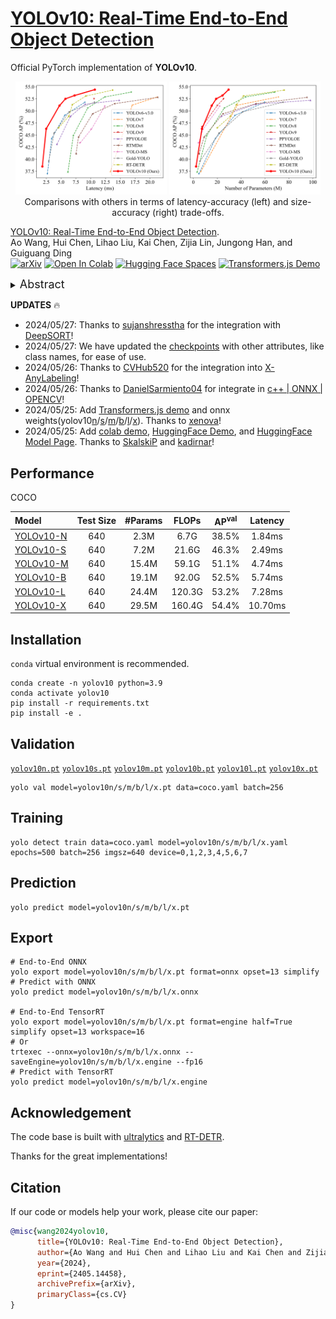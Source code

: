 # [YOLOv10: Real-Time End-to-End Object Detection](https://arxiv.org/abs/2405.14458)

Official PyTorch implementation of **YOLOv10**.

<p align="center">
  <img src="figures/latency.svg" width=48%>
  <img src="figures/params.svg" width=48%> <br>
  Comparisons with others in terms of latency-accuracy (left) and size-accuracy (right) trade-offs.
</p>

[YOLOv10: Real-Time End-to-End Object Detection](https://arxiv.org/abs/2405.14458).\
Ao Wang, Hui Chen, Lihao Liu, Kai Chen, Zijia Lin, Jungong Han, and Guiguang Ding\
[![arXiv](https://img.shields.io/badge/arXiv-2405.14458-b31b1b.svg)](https://arxiv.org/abs/2405.14458) <a href="https://colab.research.google.com/github/roboflow-ai/notebooks/blob/main/notebooks/train-yolov10-object-detection-on-custom-dataset.ipynb#scrollTo=SaKTSzSWnG7s"><img src="https://colab.research.google.com/assets/colab-badge.svg" alt="Open In Colab"></a> [![Hugging Face Spaces](https://img.shields.io/badge/%F0%9F%A4%97%20Hugging%20Face-Spaces-blue)](https://huggingface.co/spaces/kadirnar/Yolov10) [![Transformers.js Demo](https://img.shields.io/badge/%F0%9F%A4%97%20Hugging%20Face-Transformers.js-blue)](https://huggingface.co/spaces/Xenova/yolov10-web)

<details>
  <summary>
  <font size="+1">Abstract</font>
  </summary>
Over the past years, YOLOs have emerged as the predominant paradigm in the field of real-time object detection owing to their effective balance between computational cost and detection performance. Researchers have explored the architectural designs, optimization objectives, data augmentation strategies, and others for YOLOs, achieving notable progress. However, the reliance on the non-maximum suppression (NMS) for post-processing hampers the end-to-end deployment of YOLOs and adversely impacts the inference latency. Besides, the design of various components in YOLOs lacks the comprehensive and thorough inspection, resulting in noticeable computational redundancy and limiting the model's capability. It renders the suboptimal efficiency, along with considerable potential for performance improvements. In this work, we aim to further advance the performance-efficiency boundary of YOLOs from both the post-processing and the model architecture. To this end, we first present the consistent dual assignments for NMS-free training of YOLOs, which brings the competitive performance and low inference latency simultaneously. Moreover, we introduce the holistic efficiency-accuracy driven model design strategy for YOLOs. We comprehensively optimize various components of YOLOs from both the efficiency and accuracy perspectives, which greatly reduces the computational overhead and enhances the capability. The outcome of our effort is a new generation of YOLO series for real-time end-to-end object detection, dubbed YOLOv10. Extensive experiments show that YOLOv10 achieves the state-of-the-art performance and efficiency across various model scales. For example, our YOLOv10-S is 1.8$\times$ faster than RT-DETR-R18 under the similar AP on COCO, meanwhile enjoying 2.8$\times$ smaller number of parameters and FLOPs. Compared with YOLOv9-C, YOLOv10-B has 46\% less latency and 25\% fewer parameters for the same performance.
</details>

**UPDATES** 🔥

- 2024/05/27: Thanks to [sujanshresstha](sujanshresstha) for the integration with [DeepSORT](https://github.com/sujanshresstha/YOLOv10_DeepSORT.git)!
- 2024/05/27: We have updated the [checkpoints](https://github.com/THU-MIG/yolov10/releases/tag/v1.1) with other attributes, like class names, for ease of use.
- 2024/05/26: Thanks to [CVHub520](https://github.com/CVHub520) for the integration into [X-AnyLabeling](https://github.com/CVHub520/X-AnyLabeling)!
- 2024/05/26: Thanks to [DanielSarmiento04](https://github.com/DanielSarmiento04) for integrate in [c++ | ONNX | OPENCV](https://github.com/DanielSarmiento04/yolov10cpp)!
- 2024/05/25: Add [Transformers.js demo](https://huggingface.co/spaces/Xenova/yolov10-web) and onnx weights(yolov10[n](https://huggingface.co/onnx-community/yolov10n)/[s](https://huggingface.co/onnx-community/yolov10s)/[m](https://huggingface.co/onnx-community/yolov10m)/[b](https://huggingface.co/onnx-community/yolov10b)/[l](https://huggingface.co/onnx-community/yolov10l)/[x](https://huggingface.co/onnx-community/yolov10x)). Thanks to [xenova](https://github.com/xenova)!
- 2024/05/25: Add [colab demo](https://colab.research.google.com/github/roboflow-ai/notebooks/blob/main/notebooks/train-yolov10-object-detection-on-custom-dataset.ipynb#scrollTo=SaKTSzSWnG7s), [HuggingFace Demo](https://huggingface.co/spaces/kadirnar/Yolov10), and [HuggingFace Model Page](https://huggingface.co/kadirnar/Yolov10). Thanks to [SkalskiP](https://github.com/SkalskiP) and [kadirnar](https://github.com/kadirnar)!

## Performance

COCO

| Model                                                                              | Test Size | #Params | FLOPs  | AP<sup>val</sup> | Latency |
| :--------------------------------------------------------------------------------- | :-------: | :-----: | :----: | :--------------: | :-----: |
| [YOLOv10-N](https://github.com/THU-MIG/yolov10/releases/download/v1.1/yolov10n.pt) |    640    |  2.3M   |  6.7G  |      38.5%       | 1.84ms  |
| [YOLOv10-S](https://github.com/THU-MIG/yolov10/releases/download/v1.1/yolov10s.pt) |    640    |  7.2M   | 21.6G  |      46.3%       | 2.49ms  |
| [YOLOv10-M](https://github.com/THU-MIG/yolov10/releases/download/v1.1/yolov10m.pt) |    640    |  15.4M  | 59.1G  |      51.1%       | 4.74ms  |
| [YOLOv10-B](https://github.com/THU-MIG/yolov10/releases/download/v1.1/yolov10b.pt) |    640    |  19.1M  | 92.0G  |      52.5%       | 5.74ms  |
| [YOLOv10-L](https://github.com/THU-MIG/yolov10/releases/download/v1.1/yolov10l.pt) |    640    |  24.4M  | 120.3G |      53.2%       | 7.28ms  |
| [YOLOv10-X](https://github.com/THU-MIG/yolov10/releases/download/v1.1/yolov10x.pt) |    640    |  29.5M  | 160.4G |      54.4%       | 10.70ms |

## Installation

`conda` virtual environment is recommended.

```
conda create -n yolov10 python=3.9
conda activate yolov10
pip install -r requirements.txt
pip install -e .
```

## Validation

[`yolov10n.pt`](https://github.com/THU-MIG/yolov10/releases/download/v1.1/yolov10n.pt) [`yolov10s.pt`](https://github.com/THU-MIG/yolov10/releases/download/v1.1/yolov10s.pt) [`yolov10m.pt`](https://github.com/THU-MIG/yolov10/releases/download/v1.1/yolov10m.pt) [`yolov10b.pt`](https://github.com/THU-MIG/yolov10/releases/download/v1.1/yolov10b.pt) [`yolov10l.pt`](https://github.com/THU-MIG/yolov10/releases/download/v1.1/yolov10l.pt) [`yolov10x.pt`](https://github.com/THU-MIG/yolov10/releases/download/v1.1/yolov10x.pt)

```
yolo val model=yolov10n/s/m/b/l/x.pt data=coco.yaml batch=256
```

## Training

```
yolo detect train data=coco.yaml model=yolov10n/s/m/b/l/x.yaml epochs=500 batch=256 imgsz=640 device=0,1,2,3,4,5,6,7
```

## Prediction

```
yolo predict model=yolov10n/s/m/b/l/x.pt
```

## Export

```
# End-to-End ONNX
yolo export model=yolov10n/s/m/b/l/x.pt format=onnx opset=13 simplify
# Predict with ONNX
yolo predict model=yolov10n/s/m/b/l/x.onnx

# End-to-End TensorRT
yolo export model=yolov10n/s/m/b/l/x.pt format=engine half=True simplify opset=13 workspace=16
# Or
trtexec --onnx=yolov10n/s/m/b/l/x.onnx --saveEngine=yolov10n/s/m/b/l/x.engine --fp16
# Predict with TensorRT
yolo predict model=yolov10n/s/m/b/l/x.engine
```

## Acknowledgement

The code base is built with [ultralytics](https://github.com/ultralytics/ultralytics) and [RT-DETR](https://github.com/lyuwenyu/RT-DETR).

Thanks for the great implementations!

## Citation

If our code or models help your work, please cite our paper:

```BibTeX
@misc{wang2024yolov10,
      title={YOLOv10: Real-Time End-to-End Object Detection},
      author={Ao Wang and Hui Chen and Lihao Liu and Kai Chen and Zijia Lin and Jungong Han and Guiguang Ding},
      year={2024},
      eprint={2405.14458},
      archivePrefix={arXiv},
      primaryClass={cs.CV}
}
```
